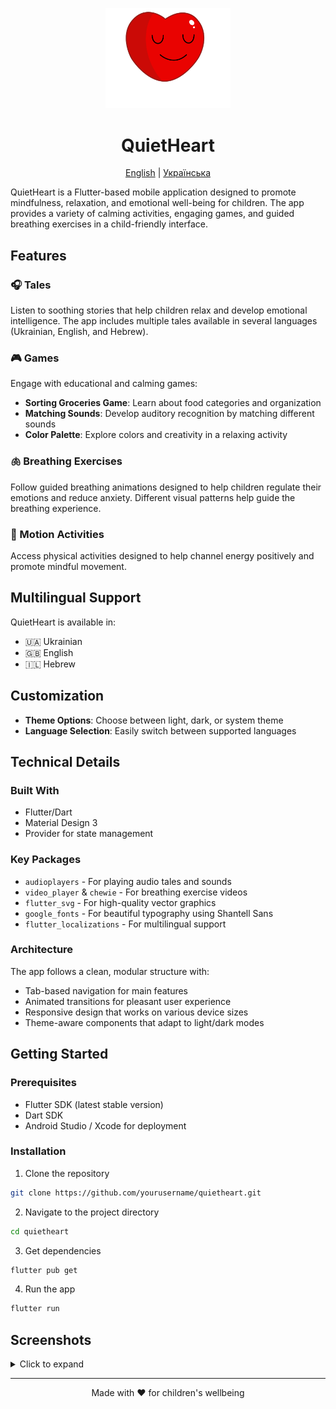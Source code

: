 <p align="center">
  <img src="assets/images/breathe_black.png" alt="QuietHeart Logo" width="200"/>
</p>

<p align="center">
  <h1 align="center">QuietHeart</h1>
</p>

<p align="center">
  <a href="README.md">English</a> |
  <a href="README.uk.md">Українська</a>
</p>

QuietHeart is a Flutter-based mobile application designed to promote mindfulness, relaxation, and emotional well-being for children. The app provides a variety of calming activities, engaging games, and guided breathing exercises in a child-friendly interface.

## Features

### 🎧 Tales

Listen to soothing stories that help children relax and develop emotional intelligence. The app includes multiple tales available in several languages (Ukrainian, English, and Hebrew).

### 🎮 Games

Engage with educational and calming games:

-   **Sorting Groceries Game**: Learn about food categories and organization
-   **Matching Sounds**: Develop auditory recognition by matching different sounds
-   **Color Palette**: Explore colors and creativity in a relaxing activity

### 🫁 Breathing Exercises

Follow guided breathing animations designed to help children regulate their emotions and reduce anxiety. Different visual patterns help guide the breathing experience.

### 🏃 Motion Activities

Access physical activities designed to help channel energy positively and promote mindful movement.

## Multilingual Support

QuietHeart is available in:

-   🇺🇦 Ukrainian
-   🇬🇧 English
-   🇮🇱 Hebrew

## Customization

-   **Theme Options**: Choose between light, dark, or system theme
-   **Language Selection**: Easily switch between supported languages

## Technical Details

### Built With

-   Flutter/Dart
-   Material Design 3
-   Provider for state management

### Key Packages

-   `audioplayers` - For playing audio tales and sounds
-   `video_player` & `chewie` - For breathing exercise videos
-   `flutter_svg` - For high-quality vector graphics
-   `google_fonts` - For beautiful typography using Shantell Sans
-   `flutter_localizations` - For multilingual support

### Architecture

The app follows a clean, modular structure with:

-   Tab-based navigation for main features
-   Animated transitions for pleasant user experience
-   Responsive design that works on various device sizes
-   Theme-aware components that adapt to light/dark modes

## Getting Started

### Prerequisites

-   Flutter SDK (latest stable version)
-   Dart SDK
-   Android Studio / Xcode for deployment

### Installation

1. Clone the repository

```bash
git clone https://github.com/yourusername/quietheart.git
```

2. Navigate to the project directory

```bash
cd quietheart
```

3. Get dependencies

```bash
flutter pub get
```

4. Run the app

```bash
flutter run
```

## Screenshots

<details>
<summary>Click to expand</summary>

<img src="screenshots/tales.png" height="700">
<img src="screenshots/tales_playing.png" height="700">
<img src="screenshots/games.png" height="700">
<img src="screenshots/sorting_game.png" height="700">
<img src="screenshots/breath.png" height="700">
<img src="screenshots/motions.png" height="700">

</details>

---

<p align="center">Made with ❤️ for children's wellbeing</p>
